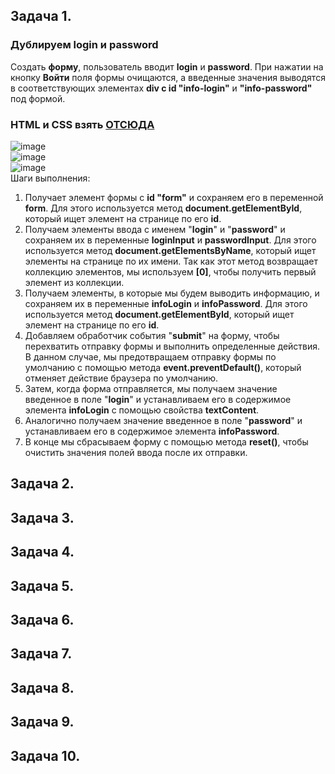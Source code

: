 ## Задача 1.   
### Дублируем login и password  
Создать **форму**, пользователь вводит **login** и **password**. При нажатии на кнопку **Войти** поля формы очищаются, а введенные значения выводятся в соответствующих элементах **div с id "info-login"** и **"info-password"** под формой.   
### HTML и CSS взять [ОТСЮДА](https://github.com/schoolteacherMP/lecture_52_JS_Forms_controls_Properties_and_Methods/tree/main/%D0%B7%D0%B0%D0%B4%D0%B0%D1%87%D0%B0_1)  
![image](https://user-images.githubusercontent.com/113675674/224980740-8c7a8104-d2cf-4862-9bdf-95537880d8cb.png)  
![image](https://user-images.githubusercontent.com/113675674/224980868-e6f84f6e-1567-45c5-b814-8679d942801a.png)  
![image](https://user-images.githubusercontent.com/113675674/224980937-1214f9c7-9383-4294-acd6-0360208c8f8c.png)  
Шаги выполнения:  
1. Получает элемент формы с **id "form"** и сохраняем его в переменной **form**. Для этого используется метод **document.getElementById**, который ищет элемент на странице по его **id**.  
2. Получаем элементы ввода с именем "**login**" и "**password**" и сохраняем их в переменные **loginInput** и **passwordInput**. Для этого используется метод **document.getElementsByName**, который ищет элементы на странице по их имени. Так как этот метод возвращает коллекцию элементов, мы используем **[0]**, чтобы получить первый элемент из коллекции.  
3. Получаем элементы, в которые мы будем выводить информацию, и сохраняем их в переменные **infoLogin** и **infoPassword**. Для этого используется метод **document.getElementById**, который ищет элемент на странице по его **id**.  
4. Добавляем обработчик события "**submit**" на форму, чтобы перехватить отправку формы и выполнить определенные действия. В данном случае, мы предотвращаем отправку формы по умолчанию с помощью метода **event.preventDefault()**, который отменяет действие браузера по умолчанию.  
5. Затем, когда форма отправляется, мы получаем значение введенное в поле "**login**" и устанавливаем его в содержимое элемента **infoLogin** с помощью свойства **textContent**.  
6. Аналогично получаем значение введенное в поле "**password**" и устанавливаем его в содержимое элемента **infoPassword**.  
7. В конце мы сбрасываем форму с помощью метода **reset()**, чтобы очистить значения полей ввода после их отправки.  


## Задача 2.   
### 

## Задача 3.   
### 

## Задача 4.   
### 

## Задача 5.   
### 

## Задача 6.   
### 

## Задача 7.   
### 

## Задача 8.   
### 

## Задача 9.   
### 

## Задача 10.   
### 
